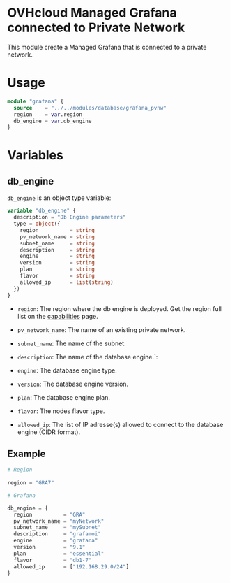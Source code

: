# OVHcloud Managed Grafana connected to Private Network

This module create a Managed Grafana that is connected to a private network.

# Usage

```terraform
module "grafana" {
  source    = "../../modules/database/grafana_pvnw"
  region    = var.region
  db_engine = var.db_engine
}
```

# Variables

## db_engine

`db_engine` is an object type variable:

```terraform
variable "db_engine" {
  description = "Db Engine parameters"
  type = object({
    region          = string
    pv_network_name = string
    subnet_name     = string
    description     = string
    engine          = string
    version         = string
    plan            = string
    flavor          = string
    allowed_ip      = list(string)
  })
}
```

- `region`: The region where the db engine is deployed. Get the region full list on the [capabilities](https://docs.ovh.com/gb/en/publiccloud/databases/mongodb/capabilities/) page.

- `pv_network_name`: The name of an existing private network.

- `subnet_name`: The name of the subnet.

- `description`: The name of the database engine.`:

- `engine`: The database engine type.

- `version`: The database engine version.

- `plan`: The database engine plan.

- `flavor`: The nodes flavor type.

- `allowed_ip`: The list of IP adresse(s) allowed to connect to the database engine (CIDR format).

## Example

```terraform
# Region
  
region = "GRA7"

# Grafana

db_engine = {
  region          = "GRA"
  pv_network_name = "myNetwork"
  subnet_name     = "mySubnet"
  description     = "grafamoi"
  engine          = "grafana"
  version         = "9.1"
  plan            = "essential"
  flavor          = "db1-7"
  allowed_ip      = ["192.168.29.0/24"]
}
```
